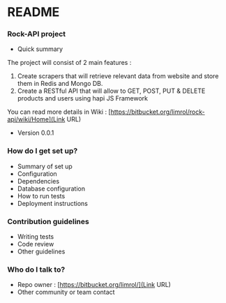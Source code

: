 # README #

### Rock-API project ###

* Quick summary

The project will consist of 2 main features :
1. Create scrapers that will retrieve relevant data from website and store them in Redis and Mongo DB.
2. Create a RESTful API that will allow to GET, POST, PUT & DELETE products and users using hapi JS Framework

You can read more details in Wiki : [https://bitbucket.org/limrol/rock-api/wiki/Home](Link URL)

* Version 0.0.1

### How do I get set up? ###

* Summary of set up
* Configuration
* Dependencies
* Database configuration
* How to run tests
* Deployment instructions

### Contribution guidelines ###

* Writing tests
* Code review
* Other guidelines

### Who do I talk to? ###

* Repo owner : [https://bitbucket.org/limrol/](Link URL)
* Other community or team contact